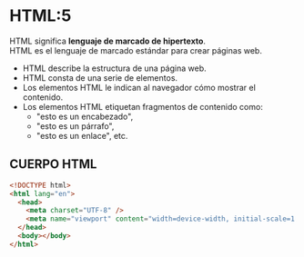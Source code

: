 # HTML:5

HTML significa **lenguaje de marcado de hipertexto**.  
HTML es el lenguaje de marcado estándar para crear páginas web.  

- HTML describe la estructura de una página web.
- HTML consta de una serie de elementos.
- Los elementos HTML le indican al navegador cómo mostrar el contenido.
- Los elementos HTML etiquetan fragmentos de contenido como:
  - "esto es un encabezado",
  - "esto es un párrafo",
  - "esto es un enlace", etc.

## CUERPO HTML

```html
<!DOCTYPE html>
<html lang="en">
  <head>
    <meta charset="UTF-8" />
    <meta name="viewport" content="width=device-width, initial-scale=1.0" />
  </head>
  <body></body>
</html>
